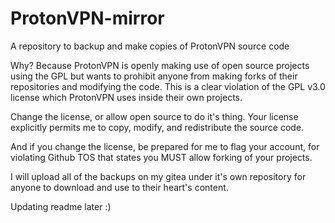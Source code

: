 # ProtonVPN-mirror

A repository to backup and make copies of ProtonVPN source code

Why? Because ProtonVPN is openly making use of open source projects using the GPL but wants to prohibit anyone from making forks of their repositories and modifying the code. This is a clear violation of the GPL v3.0 license which ProtonVPN uses inside their own projects.

Change the license, or allow open source to do it's thing. Your license explicitly permits me to copy, modify, and redistribute the source code.

And if you change the license, be prepared for me to flag your account, for violating Github TOS that states you MUST allow forking of your projects.

I will upload all of the backups on my gitea under it's own repository for anyone to download and use to their heart's content.

Updating readme later :)